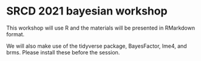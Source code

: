 # SRCD 2021 bayesian workshop

This workshop will use R and the materials will be presented in RMarkdown format. 

We will also make use of the tidyverse package, BayesFactor, lme4, and brms. Please install these before the session.
